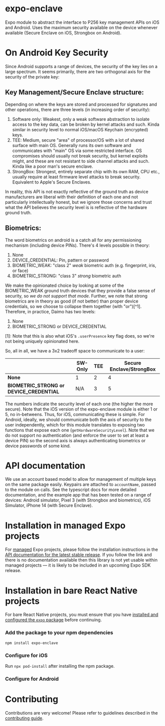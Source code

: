 # expo-enclave

Expo module to abstract the interface to P256 key management APIs on iOS and Android. Uses the maximum security available on the device whenever available (Secure Enclave on iOS, Strongbox on Android).

# On Android Key Security

Since Android supports a range of devices, the security of the key lies on a large spectrum. It seems primarily, there are two orthogonal axis for the security of the private key:

## Key Management/Secure Enclave structure:

Depending on where the keys are stored and processed for signatures and other operations, there are three levels (in increasing order of security):

1. Software only: Weakest, only a weak software abstraction to isolate access to the key data, can be broken by kernel attacks and such. Kinda similar in security level to normal iOS/macOS Keychain (encrypted) keys.
2. TEE: Medium, secure "area" of processor/OS with a lot of shared surface with main OS. Generally runs its own software and communicates with "main" OS via some restricted interface. OS compromises should usually not break security, but kernel exploits might, and these are not resistant to side channel attacks and such. Kinda like a poor man's secure enclave.
3. StrongBox: Strongest, entirely separate chip with its own RAM, CPU etc., usually require at least firmware level attacks to break security. Equivalent to Apple's Secure Enclaves.

In reality, this API is not exactly reflective of the ground truth as device manufacturers are liberal with their definition of each one and not particularly intellectually honest, but we ignore those concerns and trust what the API believes the security level is is reflective of the hardware ground truth.

## Biometrics:

The word biometrics on android is a catch all for any permissioning mechanism (including device PINs). There's 4 levels possible in theory:

1. None
2. DEVICE_CREDENTIAL: Pin, pattern or password
3. BIOMETRIC_WEAK: "class 2" *weak* biometric auth (e.g. fingerprint, iris, or face)
4. BIOMETRIC_STRONG: "class 3" *strong* biometric auth

We make the opinionated choice by looking at some of the BIOMETRIC_WEAK ground truth devices that they provide a false sense of security, so *we do not support that mode*. Further, we note that strong biometrics are in theory as good (if not better) than proper device credentials, so we choose to collapse them together (with "or")[^1]. Therefore, in practice, Daimo has two levels:

1. None
2. BIOMETRIC_STRONG or DEVICE_CREDENTIAL

[1]: Note that this is also what iOS's `.userPresence` key flag does, so we're not being uniquely opinionated here.

So, all in all, we have a 3x2 tradeoff space to communicate to a user:

|                                           	| **SW-Only** 	| **TEE** 	| **Secure Enclave/StrongBox** 	|
|-------------------------------------------	|-------------	|---------	|------------------------------	|
| **None**                                  	| 1           	| 2       	| 4                            	|
| **BIOMETRIC_STRONG or DEVICE_CREDENTIAL** 	| N/A         	| 3       	| 5                            	|

The numbers indicate the security level of each one (the higher the more secure). Note that the iOS version of the expo-enclave module is either 1 or 5, no in-betweens. Thus, for iOS, communicating these is simple. For Android, ideally, we should communicate both the axis of security to the user independently, which for this module translates to exposing two functions that expose each one (`getHardwareSecurityLevel`). Note that we do not support no authentication (and enforce the user to set at least a device PIN) so the second axis is always authenticating biometrics or device passwords of some kind.

# API documentation

We use an account based model to allow for management of multiple keys on the same package easily. Keypairs are attached to `accountName`, passed to the module on calls. See the typescript docs for more detailed documentation, and the example app that has been tested on a range of devices: Android simulator, Pixel 3 (with Strongbox and biometrics), iOS Simulator, iPhone 14 (with Secure Enclave).

# Installation in managed Expo projects

For [managed](https://docs.expo.dev/versions/latest/introduction/managed-vs-bare/) Expo projects, please follow the installation instructions in the [API documentation for the latest stable release](#api-documentation). If you follow the link and there is no documentation available then this library is not yet usable within managed projects &mdash; it is likely to be included in an upcoming Expo SDK release.

# Installation in bare React Native projects

For bare React Native projects, you must ensure that you have [installed and configured the `expo` package](https://docs.expo.dev/bare/installing-expo-modules/) before continuing.

### Add the package to your npm dependencies

```
npm install expo-enclave
```

### Configure for iOS

Run `npx pod-install` after installing the npm package.


### Configure for Android



# Contributing

Contributions are very welcome! Please refer to guidelines described in the [contributing guide]( https://github.com/expo/expo#contributing).
